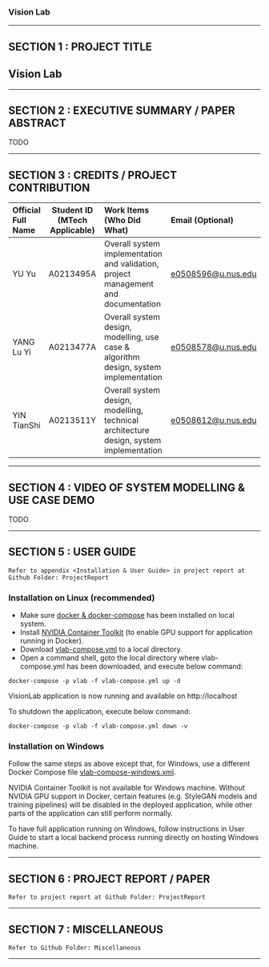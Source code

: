﻿### Vision Lab

---

## SECTION 1 : PROJECT TITLE
## Vision Lab

---

## SECTION 2 : EXECUTIVE SUMMARY / PAPER ABSTRACT
TODO

---

## SECTION 3 : CREDITS / PROJECT CONTRIBUTION

| Official Full Name  | Student ID (MTech Applicable)  | Work Items (Who Did What) | Email (Optional) |
| :------------ |:---------------:| :-----| :-----|
| YU Yu | A0213495A |Overall system implementation and validation, project management and documentation | e0508596@u.nus.edu |
| YANG Lu Yi | A0213477A |Overall system design, modelling, use case & algorithm design, system implementation | e0508578@u.nus.edu |
| YIN TianShi | A0213511Y |Overall system design, modelling, technical architecture design, system implementation | e0508612@u.nus.edu |

---

## SECTION 4 : VIDEO OF SYSTEM MODELLING & USE CASE DEMO
TODO

---

## SECTION 5 : USER GUIDE

`Refer to appendix <Installation & User Guide> in project report at Github Folder: ProjectReport`

### Installation on Linux (recommended)
- Make sure [docker & docker-compose](https://docs.docker.com/install/) has been installed on local system.
- Install [NVIDIA Container Toolkit](https://docs.nvidia.com/datacenter/cloud-native/container-toolkit/install-guide.html#docker) (to enable GPU support for application running in Docker).
- Download [vlab-compose.yml](https://github.com/IRS-3Y/Vision-Lab/blob/master/SystemCode/vlab-compose.yml) to a local directory.
- Open a command shell, goto the local directory where vlab-compose.yml has been downloaded, and execute below command:
```
docker-compose -p vlab -f vlab-compose.yml up -d
```
VisionLab application is now running and available on http://localhost

To shutdown the application, execute below command:
```
docker-compose -p vlab -f vlab-compose.yml down -v
```

### Installation on Windows
Follow the same steps as above except that, for Windows, use a different Docker Compose file [vlab-compose-windows.xml](https://github.com/IRS-3Y/Vision-Lab/blob/master/SystemCode/vlab-compose-windows.yml).

NVIDIA Container Toolkit is not available for Windows machine. Without NVIDIA GPU support in Docker, certain features (e.g. StyleGAN models and training pipelines) will be disabled in the deployed application, while other parts of the application can still perform normally.

To have full application running on Windows, follow instructions in User Guide to start a local backend process running directly on hosting Windows machine.


---

## SECTION 6 : PROJECT REPORT / PAPER

`Refer to project report at Github Folder: ProjectReport`

---

## SECTION 7 : MISCELLANEOUS

`Refer to Github Folder: Miscellaneous`

---

